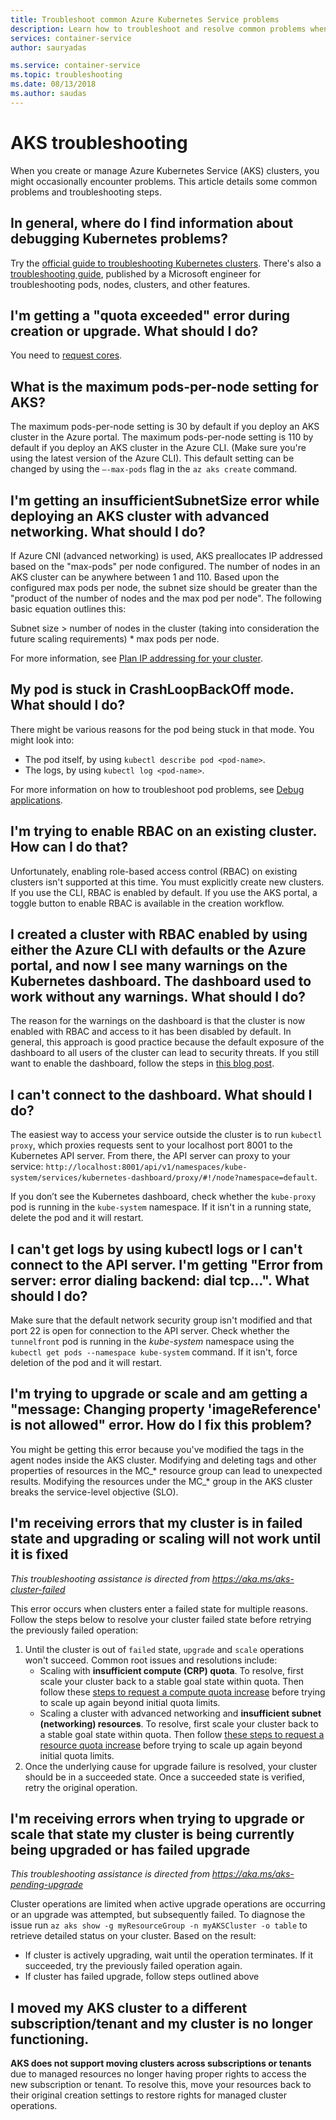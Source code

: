 ```yaml
---
title: Troubleshoot common Azure Kubernetes Service problems
description: Learn how to troubleshoot and resolve common problems when using Azure Kubernetes Service (AKS)
services: container-service
author: sauryadas

ms.service: container-service
ms.topic: troubleshooting
ms.date: 08/13/2018
ms.author: saudas
---
```


# AKS troubleshooting

When you create or manage Azure Kubernetes Service (AKS) clusters, you might occasionally encounter problems. This article details some common problems and troubleshooting steps.

## In general, where do I find information about debugging Kubernetes problems?

Try the [official guide to troubleshooting Kubernetes clusters](https://kubernetes.io/docs/tasks/debug-application-cluster/troubleshooting/).
There's also a [troubleshooting guide](https://github.com/feiskyer/kubernetes-handbook/blob/master/en/troubleshooting/index.md), published by a Microsoft engineer for troubleshooting pods, nodes, clusters, and other features.

## I'm getting a "quota exceeded" error during creation or upgrade. What should I do? 

You need to [request cores](https://docs.microsoft.com/azure/azure-supportability/resource-manager-core-quotas-request).

## What is the maximum pods-per-node setting for AKS?

The maximum pods-per-node setting is 30 by default if you deploy an AKS cluster in the Azure portal.
The maximum pods-per-node setting is 110 by default if you deploy an AKS cluster in the Azure CLI. (Make sure you're using the latest version of the Azure CLI). This default setting can be changed by using the `–-max-pods` flag in the `az aks create` command.

## I'm getting an insufficientSubnetSize error while deploying an AKS cluster with advanced networking. What should I do?

If Azure CNI (advanced networking) is used, AKS preallocates IP addressed based on the "max-pods" per node configured. The number of nodes in an AKS cluster can be anywhere between 1 and 110. Based upon the configured max pods per node, the subnet size should be greater than the "product of the number of nodes and the max pod per node". The following basic equation outlines this:

Subnet size > number of nodes in the cluster (taking into consideration the future scaling requirements) * max pods per node.

For more information, see [Plan IP addressing for your cluster](configure-azure-cni.md#plan-ip-addressing-for-your-cluster).

## My pod is stuck in CrashLoopBackOff mode. What should I do?

There might be various reasons for the pod being stuck in that mode. You might look into:

* The pod itself, by using `kubectl describe pod <pod-name>`.
* The logs, by using `kubectl log <pod-name>`.

For more information on how to troubleshoot pod problems, see [Debug applications](https://kubernetes.io/docs/tasks/debug-application-cluster/debug-application/#debugging-pods).

## I'm trying to enable RBAC on an existing cluster. How can I do that?

Unfortunately, enabling role-based access control (RBAC) on existing clusters isn't supported at this time. You must explicitly create new clusters. If you use the CLI, RBAC is enabled by default. If you use the AKS portal, a toggle button to enable RBAC is available in the creation workflow.

## I created a cluster with RBAC enabled by using either the Azure CLI with defaults or the Azure portal, and now I see many warnings on the Kubernetes dashboard. The dashboard used to work without any warnings. What should I do?

The reason for the warnings on the dashboard is that the cluster is now enabled with RBAC and access to it has been disabled by default. In general, this approach is good practice because the default exposure of the dashboard to all users of the cluster can lead to security threats. If you still want to enable the dashboard, follow the steps in [this blog post](https://pascalnaber.wordpress.com/2018/06/17/access-dashboard-on-aks-with-rbac-enabled/).

## I can't connect to the dashboard. What should I do?

The easiest way to access your service outside the cluster is to run `kubectl proxy`, which proxies requests sent to your localhost port 8001 to the Kubernetes API server. From there, the API server can proxy to your service: `http://localhost:8001/api/v1/namespaces/kube-system/services/kubernetes-dashboard/proxy/#!/node?namespace=default`.

If you don’t see the Kubernetes dashboard, check whether the `kube-proxy` pod is running in the `kube-system` namespace. If it isn't in a running state, delete the pod and it will restart.

## I can't get logs by using kubectl logs or I can't connect to the API server. I'm getting "Error from server: error dialing backend: dial tcp…". What should I do?

Make sure that the default network security group isn't modified and that port 22 is open for connection to the API server. Check whether the `tunnelfront` pod is running in the *kube-system* namespace using the `kubectl get pods --namespace kube-system` command. If it isn't, force deletion of the pod and it will restart.

## I'm trying to upgrade or scale and am getting a "message: Changing property 'imageReference' is not allowed" error. How do I fix this problem?

You might be getting this error because you've modified the tags in the agent nodes inside the AKS cluster. Modifying and deleting tags and other properties of resources in the MC_* resource group can lead to unexpected results. Modifying the resources under the MC_* group in the AKS cluster breaks the service-level objective (SLO).

## I'm receiving errors that my cluster is in failed state and upgrading or scaling will not work until it is fixed

*This troubleshooting assistance is directed from https://aka.ms/aks-cluster-failed*

This error occurs when clusters enter a failed state for multiple reasons. Follow the steps below to resolve your cluster failed state before retrying the previously failed operation:

1. Until the cluster is out of `failed` state, `upgrade` and `scale` operations won't succeed. Common root issues and resolutions include:
    * Scaling with **insufficient compute (CRP) quota**. To resolve, first scale your cluster back to a stable goal state within quota. Then follow these [steps to request a compute quota increase](../azure-supportability/resource-manager-core-quotas-request.md) before trying to scale up again beyond initial quota limits.
    * Scaling a cluster with advanced networking and **insufficient subnet (networking) resources**. To resolve, first scale your cluster back to a stable goal state within quota. Then follow [these steps to request a resource quota increase](../azure-resource-manager/resource-manager-quota-errors.md#solution) before trying to scale up again beyond initial quota limits.
2. Once the underlying cause for upgrade failure is resolved, your cluster should be in a succeeded state. Once a succeeded state is verified, retry the original operation.

## I'm receiving errors when trying to upgrade or scale that state my cluster is being currently being upgraded or has failed upgrade

*This troubleshooting assistance is directed from https://aka.ms/aks-pending-upgrade*

Cluster operations are limited when active upgrade operations are occurring or an upgrade was attempted, but subsequently failed. To diagnose the issue run `az aks show -g myResourceGroup -n myAKSCluster -o table` to retrieve detailed status on your cluster. Based on the result:

* If cluster is actively upgrading, wait until the operation terminates. If it succeeded, try the previously failed operation again.
* If cluster has failed upgrade, follow steps outlined above

## I moved my AKS cluster to a different subscription/tenant and my cluster is no longer functioning.

**AKS does not support moving clusters across subscriptions or tenants** due to managed resources no longer having proper rights to access the new subscription or tenant. To resolve this, move your resources back to their original creation settings to restore rights for managed cluster operations.
